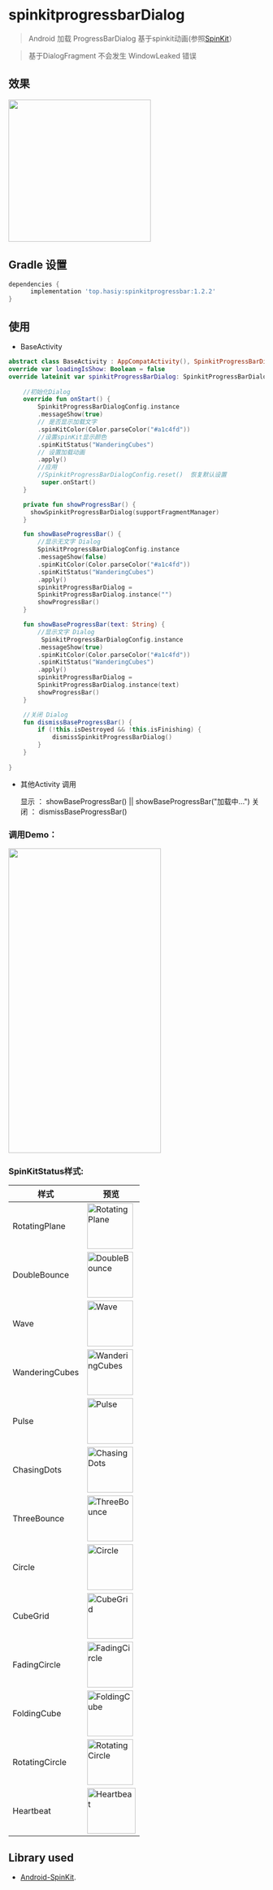 # spinkitprogressbarDialog

> Android 加载 ProgressBarDialog 基于spinkit动画(参照[SpinKit](https://github.com/Hasiy/Android-SpinKit)）

> 基于DialogFragment 不会发生 WindowLeaked 错误

## 效果

<img src="http://ww1.sinaimg.cn/large/8c95cb62gy1g678umt2q5g208w08xn2k.gif" width="280px" height="280px"/>

##  Gradle 设置

 ``` gradle
dependencies {
       implementation 'top.hasiy:spinkitprogressbar:1.2.2'
 }
 ```

## 使用

- BaseActivity
```Kotlin
abstract class BaseActivity : AppCompatActivity(), SpinkitProgressBarDialogManager {
override var loadingIsShow: Boolean = false
override lateinit var spinkitProgressBarDialog: SpinkitProgressBarDialog
    
    //初始化Dialog
    override fun onStart() {
        SpinkitProgressBarDialogConfig.instance
        .messageShow(true)
        // 是否显示加载文字
        .spinKitColor(Color.parseColor("#a1c4fd"))
        //设置spinKit显示颜色         
        .spinKitStatus("WanderingCubes")
        // 设置加载动画 
        .apply()
        //应用
        //SpinkitProgressBarDialogConfig.reset()  恢复默认设置
         super.onStart()
 	}

    private fun showProgressBar() {
      showSpinkitProgressBarDialog(supportFragmentManager)
    }

    fun showBaseProgressBar() {
    	//显示无文字 Dialog
    	SpinkitProgressBarDialogConfig.instance
        .messageShow(false)
        .spinKitColor(Color.parseColor("#a1c4fd"))
        .spinKitStatus("WanderingCubes")
        .apply()
        spinkitProgressBarDialog =
        SpinkitProgressBarDialog.instance("")
        showProgressBar()
    }

    fun showBaseProgressBar(text: String) {
        //显示文字 Dialog
         SpinkitProgressBarDialogConfig.instance
        .messageShow(true)
        .spinKitColor(Color.parseColor("#a1c4fd"))
        .spinKitStatus("WanderingCubes")
        .apply()
        spinkitProgressBarDialog =	
        SpinkitProgressBarDialog.instance(text)
        showProgressBar()
    }

    //关闭 Dialog
    fun dismissBaseProgressBar() {
        if (!this.isDestroyed && !this.isFinishing) {
            dismissSpinkitProgressBarDialog()
        }
    }
    
}
```


- 其他Activity 调用

    显示 ：        showBaseProgressBar()  ||  showBaseProgressBar("加载中...")
    关闭 ：        dismissBaseProgressBar()
### 调用Demo：
<img src="https://s2.ax1x.com/2019/06/19/VOfsB9.jpg" width="300px" height="600px"/>

### SpinKitStatus样式:

| 样式           | 预览                                                         |
| -------------- | ------------------------------------------------------------ |
| RotatingPlane  | <img src='https://raw.githubusercontent.com/ybq/AndroidSpinKit/master/art/RotatingPlane.gif' alt='RotatingPlane' width="90px" height="90px"/> |
| DoubleBounce   | <img src='https://raw.githubusercontent.com/ybq/AndroidSpinKit/master/art/DoubleBounce.gif' alt='DoubleBounce' width="90px" height="90px"/> |
| Wave           | <img src='https://raw.githubusercontent.com/ybq/AndroidSpinKit/master/art/Wave.gif' alt='Wave' width="90px" height="90px"/> |
| WanderingCubes | <img src='https://raw.githubusercontent.com/ybq/AndroidSpinKit/master/art/WanderingCubes.gif' alt='WanderingCubes' width="90px" height="90px"/> |
| Pulse          | <img src='https://raw.githubusercontent.com/ybq/AndroidSpinKit/master/art/Pulse.gif' alt='Pulse' width="90px" height="90px"/> |
| ChasingDots    | <img src='https://raw.githubusercontent.com/ybq/AndroidSpinKit/master/art/ChasingDots.gif' alt='ChasingDots' width="90px" height="90px"/> |
| ThreeBounce    | <img src='https://raw.githubusercontent.com/ybq/AndroidSpinKit/master/art/ThreeBounce.gif' alt='ThreeBounce' width="90px" height="90px"/> |
| Circle         | <img src='https://raw.githubusercontent.com/ybq/AndroidSpinKit/master/art/Circle.gif' alt='Circle' width="90px" height="90px"/> |
| CubeGrid       | <img src='https://raw.githubusercontent.com/ybq/AndroidSpinKit/master/art/CubeGrid.gif' alt='CubeGrid' width="90px" height="90px"/> |
| FadingCircle   | <img src='https://raw.githubusercontent.com/ybq/AndroidSpinKit/master/art/FadingCircle.gif' alt='FadingCircle' width="90px" height="90px"/> |
| FoldingCube    | <img src='https://raw.githubusercontent.com/ybq/AndroidSpinKit/master/art/FoldingCube.gif' alt='FoldingCube' width="90px" height="90px"/> |
| RotatingCircle | <img src='https://raw.githubusercontent.com/ybq/AndroidSpinKit/master/art/RotatingCircle.gif' alt='RotatingCircle' width="90px" height="90px"/> |
| Heartbeat        | <img src='http://ww1.sinaimg.cn/large/8c95cb62gy1g679fzbszeg208w08ytge.gif' alt='Heartbeat' width="95px" height="90px"/>|

## Library used

- [Android-SpinKit](https://github.com/Hasiy/Android-SpinKit).